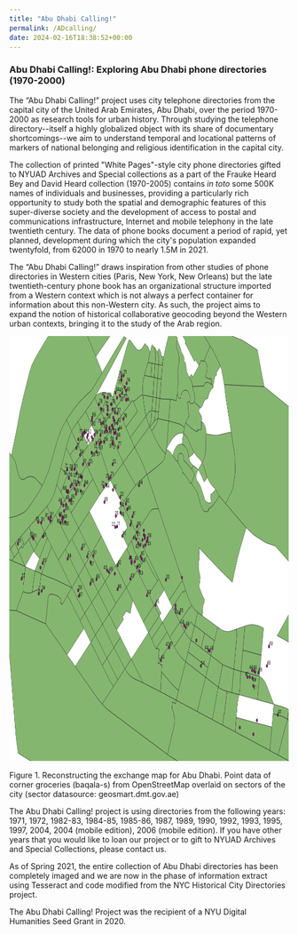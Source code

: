 ```yaml
---
title: "Abu Dhabi Calling!"
permalink: /ADcalling/
date: 2024-02-16T18:38:52+00:00
---
```



### Abu Dhabi Calling!: Exploring Abu Dhabi phone directories (1970-2000)

The “Abu Dhabi Calling!” project uses city telephone directories from the capital city of the United Arab Emirates, Abu Dhabi, over the period 1970-2000 as research tools for urban history.  Through studying the telephone directory--itself a highly globalized object with its share of documentary shortcomings--we aim to understand temporal and locational patterns of markers of national belonging and religious identification in the capital city.

The collection of printed "White Pages"-style city phone directories gifted to NYUAD Archives and Special collections as a part of the Frauke Heard Bey and David Heard collection (1970-2005) contains *in toto* some 500K names of individuals and businesses, providing a particularly rich opportunity to study both the spatial and demographic features of this super-diverse society and the development of access to postal and communications infrastructure, Internet and mobile telephony in the late twentieth century. The data of phone books document a period of rapid, yet planned, development during which the city's population expanded twentyfold, from 62000 in 1970 to nearly 1.5M in 2021.

The “Abu Dhabi Calling!” draws inspiration from other studies of phone directories in Western cities (Paris, New York, New Orleans) but the late twentieth-century phone book has an organizational structure imported from a Western context which is not always a perfect container for information about this non-Western city. As such, the project aims to expand the notion of historical collaborative geocoding beyond the Western urban contexts, bringing it to the study of the Arab region.

<img src="/assets/images/old_tel_exchanges_baqala.png" style="width:978px;height:765px;">

Figure 1. Reconstructing the exchange map for Abu Dhabi. Point data of corner groceries (baqala-s) from OpenStreetMap overlaid on sectors of the city (sector datasource: geosmart.dmt.gov.ae)

The Abu Dhabi Calling! project is using directories from the following years: 1971, 1972, 1982-83, 1984-85, 1985-86, 1987, 1989, 1990, 1992, 1993, 1995, 1997, 2004, 2004 (mobile edition), 2006 (mobile edition). If you have other years that you would like to loan our project or to gift to NYUAD Archives and Special Collections, please contact us.

As of Spring 2021, the entire collection of Abu Dhabi directories has been completely imaged and we are now in the phase of information extract using Tesseract and code modified from the NYC Historical City Directories project.

The Abu Dhabi Calling! Project was the recipient of a NYU Digital Humanities Seed Grant in 2020.
